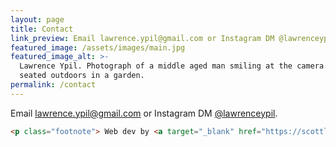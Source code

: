 ```yaml
---
layout: page
title: Contact
link_preview: Email lawrence.ypil@gmail.com or Instagram DM @lawrenceypil.
featured_image: /assets/images/main.jpg
featured_image_alt: >-
  Lawrence Ypil. Photograph of a middle aged man smiling at the camera. He is
  seated outdoors in a garden.
permalink: /contact
---
```


Email <a href="mailto:lawrence.ypil@gmail.com" target="_blank">lawrence.ypil@gmail.com</a> or Instagram DM <a href="https://www.instagram.com/lawrenceypil" target="_blank">@lawrenceypil</a>.

```html
<p class="footnote"> Web dev by <a target="_blank" href="https://scottleechua.com/websites">Scott Lee Chua</a>. Powered by <a target="_blank" href="https://jekyllrb.com">Jekyll</a> with the <a target="_blank" href="https://jekyllthemes.io/theme/journal-personal-jekyll-theme">Journal theme</a>. </p>

```
